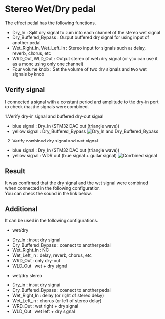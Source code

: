 Stereo Wet/Dry pedal
=======================
The effect pedal has the following functions.
* Dry_In : Split dry signal to sum into each channel of the stereo wet signal
* Dry_Buffered_Bypass : Output buffered dry signal for using input of another pedal
* Wet_Right_In, Wet_Left_In : Stereo input for signals such as delay, reverb, chorus, etc
* WRD_Out, WLD_Out : Output stereo of wet+dry signal (or you can use it as a mono using only one channel)
* Four volume knob : Set the volume of two dry signals and two wet signals by knob

## Verify signal
I connected a signal with a constant period and amplitude to the dry-in port to check that the signals were combined.

1.Verify dry-in signal and buffered dry-out signal
 * blue signal : Dry_In (STM32 DAC out (triangle wave))
 * yellow signal : Dry_Buffered_Bypass
![Dry_In and Dry_Buffered_Bypass](https://github.com/0-jun/Wet-Dry-Wet-pedal/blob/main/image/01_Dry%20in%20signal%2C%20Buffered%20Dry%20out%20signal.png)
2. Verify combined dry signal and wet signal
 * blue signal : Dry_In (STM32 DAC out (triangle wave))
 * yellow signal : WDR out (blue signal + guitar signal)
![Combined signal](https://github.com/0-jun/Wet-Dry-Wet-pedal/blob/main/image/02_Dry%20in%20signal%2C%20Sum%20Wet%20and%20Dry%20signal.png)

## Result
It was confirmed that the dry signal and the wet signal were combined when connected in the following configuration.\
You can check the sound in the link below.

## Additional
It can be used in the following configurations.
* wet/dry
 - Dry_In : input dry signal
 - Dry_Buffered_Bypass : connect to another pedal
 - Wet_Right_In : NC
 - Wet_Left_In : delay, reverb, chorus, etc
 - WRD_Out : only dry-out
 - WLD_Out : wet + dry signal
* wet/dry stereo
 - Dry_in : input dry signal
 - Dry_Buffered_Bypass : connect to another pedal
 - Wet_Right_In : delay (or right of stereo delay)
 - Wet_Left_In : chorus (or left of stereo delay)
 - WRD_Out : wet right + dry signal
 - WLD_Out : wet left + dry signal


